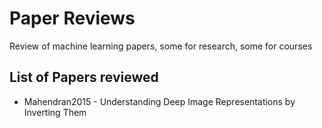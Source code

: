# Paper Reviews
Review of machine learning papers, some for research, some for courses

## List of Papers reviewed
- Mahendran2015 - Understanding Deep Image Representations by Inverting Them
